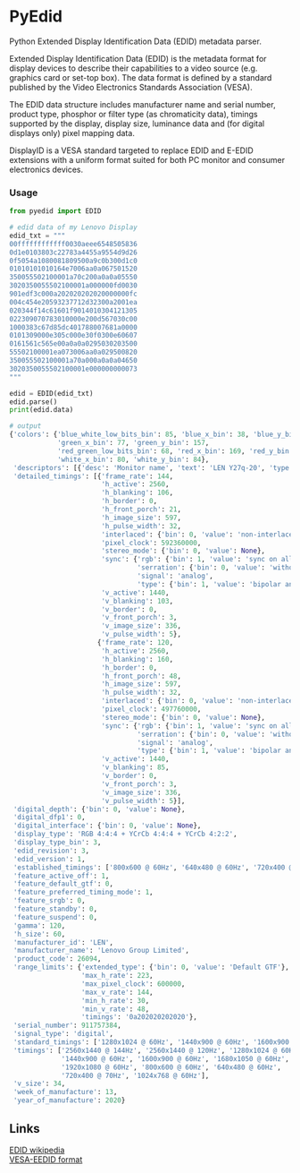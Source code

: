# PyEdid

Python Extended Display Identification Data (EDID) metadata parser.

Extended Display Identification Data (EDID) is the metadata format for display devices to describe their capabilities to a video source (e.g. graphics card or set-top box). The data format is defined by a standard published by the Video Electronics Standards Association (VESA).

The EDID data structure includes manufacturer name and serial number, product type, phosphor or filter type (as chromaticity data), timings supported by the display, display size, luminance data and (for digital displays only) pixel mapping data.

DisplayID is a VESA standard targeted to replace EDID and E-EDID extensions with a uniform format suited for both PC monitor and consumer electronics devices.

### Usage
```py
from pyedid import EDID

# edid data of my Lenovo Display
edid_txt = """         
00ffffffffffff0030aeee6548505836
0d1e0103803c22783a4455a9554d9d26
0f5054a1080081809500a9c0b300d1c0
01010101010164e7006aa0a067501520
350055502100001a70c200a0a0a05550
3020350055502100001a000000fd0030
901edf3c000a202020202020000000fc
004c454e20593237712d32300a2001ea
020344f14c61601f9014010304121305
022309070783010000e200d567030c00
1000383c67d85dc401788007681a0000
0101309000e305c000e30f0300e60607
0161561c565e00a0a0a0295030203500
55502100001ea073006aa0a029500820
350055502100001a70a000a0a0a04650
3020350055502100001e000000000073
"""

edid = EDID(edid_txt)
edid.parse()
print(edid.data)

# output
{'colors': {'blue_white_low_bits_bin': 85, 'blue_x_bin': 38, 'blue_y_bin': 15,
            'green_x_bin': 77, 'green_y_bin': 157,
            'red_green_low_bits_bin': 68, 'red_x_bin': 169, 'red_y_bin': 85,
            'white_x_bin': 80, 'white_y_bin': 84},
 'descriptors': [{'desc': 'Monitor name', 'text': 'LEN Y27q-20', 'type': 252}],
 'detailed_timings': [{'frame_rate': 144,
                       'h_active': 2560,
                       'h_blanking': 106,
                       'h_border': 0,
                       'h_front_porch': 21,
                       'h_image_size': 597,
                       'h_pulse_width': 32,
                       'interlaced': {'bin': 0, 'value': 'non-interlaced'},
                       'pixel_clock': 592360000,
                       'stereo_mode': {'bin': 0, 'value': None},
                       'sync': {'rgb': {'bin': 1, 'value': 'sync on all three (RGB) video signals'},
                                'serration': {'bin': 0, 'value': 'without serrations'},
                                'signal': 'analog',
                                'type': {'bin': 1, 'value': 'bipolar analog composite'}},
                       'v_active': 1440,
                       'v_blanking': 103,
                       'v_border': 0,
                       'v_front_porch': 3,
                       'v_image_size': 336,
                       'v_pulse_width': 5},
                      {'frame_rate': 120,
                       'h_active': 2560,
                       'h_blanking': 160,
                       'h_border': 0,
                       'h_front_porch': 48,
                       'h_image_size': 597,
                       'h_pulse_width': 32,
                       'interlaced': {'bin': 0, 'value': 'non-interlaced'},
                       'pixel_clock': 497760000,
                       'stereo_mode': {'bin': 0, 'value': None},
                       'sync': {'rgb': {'bin': 1, 'value': 'sync on all three (RGB) video signals'},
                                'serration': {'bin': 0, 'value': 'without serrations'},
                                'signal': 'analog',
                                'type': {'bin': 1, 'value': 'bipolar analog composite'}},
                       'v_active': 1440,
                       'v_blanking': 85,
                       'v_border': 0,
                       'v_front_porch': 3,
                       'v_image_size': 336,
                       'v_pulse_width': 5}],
 'digital_depth': {'bin': 0, 'value': None},
 'digital_dfp1': 0,
 'digital_interface': {'bin': 0, 'value': None},
 'display_type': 'RGB 4:4:4 + YCrCb 4:4:4 + YCrCb 4:2:2',
 'display_type_bin': 3,
 'edid_revision': 3,
 'edid_version': 1,
 'established_timings': ['800x600 @ 60Hz', '640x480 @ 60Hz', '720x400 @ 70Hz', '1024x768 @ 60Hz'],
 'feature_active_off': 1,
 'feature_default_gtf': 0,
 'feature_preferred_timing_mode': 1,
 'feature_srgb': 0,
 'feature_standby': 0,
 'feature_suspend': 0,
 'gamma': 120,
 'h_size': 60,
 'manufacturer_id': 'LEN',
 'manufacturer_name': 'Lenovo Group Limited',
 'product_code': 26094,
 'range_limits': {'extended_type': {'bin': 0, 'value': 'Default GTF'},
                  'max_h_rate': 223,
                  'max_pixel_clock': 600000,
                  'max_v_rate': 144,
                  'min_h_rate': 30,
                  'min_v_rate': 48,
                  'timings': '0a202020202020'},
 'serial_number': 911757384,
 'signal_type': 'digital',
 'standard_timings': ['1280x1024 @ 60Hz', '1440x900 @ 60Hz', '1600x900 @ 60Hz', '1680x1050 @ 60Hz', '1920x1080 @ 60Hz'],
 'timings': ['2560x1440 @ 144Hz', '2560x1440 @ 120Hz', '1280x1024 @ 60Hz',
             '1440x900 @ 60Hz', '1600x900 @ 60Hz', '1680x1050 @ 60Hz',
             '1920x1080 @ 60Hz', '800x600 @ 60Hz', '640x480 @ 60Hz',
             '720x400 @ 70Hz', '1024x768 @ 60Hz'],
 'v_size': 34,
 'week_of_manufacture': 13,
 'year_of_manufacture': 2020}
```


## Links

[EDID wikipedia](https://en.wikipedia.org/wiki/Extended_Display_Identification_Data)  
[VESA-EEDID format](https://glenwing.github.io/docs/VESA-EEDID-A1.pdf)  
